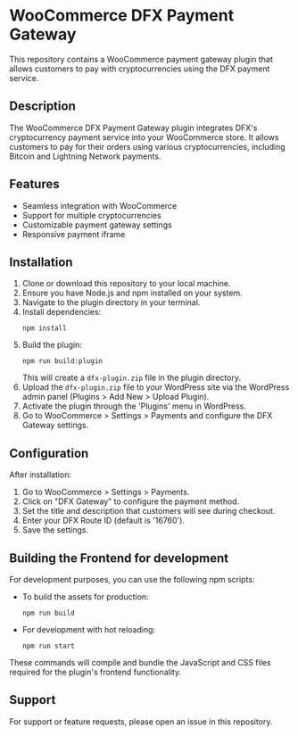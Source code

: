 # WooCommerce DFX Payment Gateway

This repository contains a WooCommerce payment gateway plugin that allows customers to pay with cryptocurrencies using the DFX payment service.

## Description

The WooCommerce DFX Payment Gateway plugin integrates DFX's cryptocurrency payment service into your WooCommerce store. It allows customers to pay for their orders using various cryptocurrencies, including Bitcoin and Lightning Network payments.

## Features

- Seamless integration with WooCommerce
- Support for multiple cryptocurrencies
- Customizable payment gateway settings
- Responsive payment iframe

## Installation

1. Clone or download this repository to your local machine.
2. Ensure you have Node.js and npm installed on your system.
3. Navigate to the plugin directory in your terminal.
4. Install dependencies:
   ```
   npm install
   ```
5. Build the plugin:
   ```
   npm run build:plugin
   ```
   This will create a `dfx-plugin.zip` file in the plugin directory.
6. Upload the `dfx-plugin.zip` file to your WordPress site via the WordPress admin panel (Plugins > Add New > Upload Plugin).
7. Activate the plugin through the 'Plugins' menu in WordPress.
8. Go to WooCommerce > Settings > Payments and configure the DFX Gateway settings.


## Configuration

After installation:

1. Go to WooCommerce > Settings > Payments.
2. Click on "DFX Gateway" to configure the payment method.
3. Set the title and description that customers will see during checkout.
4. Enter your DFX Route ID (default is '16760').
5. Save the settings.

## Building the Frontend for development

For development purposes, you can use the following npm scripts:

- To build the assets for production:
  ```
  npm run build
  ```
- For development with hot reloading:
  ```
  npm run start
  ```

These commands will compile and bundle the JavaScript and CSS files required for the plugin's frontend functionality.

## Support

For support or feature requests, please open an issue in this repository.

